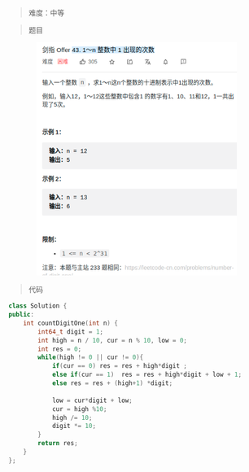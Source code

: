 > 难度：中等


> 题目
<div align="center" style="zoom:80%"><img src="./pic/43-1.png"></div>


> 代码

```cpp
class Solution {
public:
    int countDigitOne(int n) {
        int64_t digit = 1;
        int high = n / 10, cur = n % 10, low = 0;
        int res = 0;
        while(high != 0 || cur != 0){
            if(cur == 0) res = res + high*digit ;
            else if(cur == 1)  res = res + high*digit + low + 1;
            else res = res + (high+1) *digit;

            low = cur*digit + low;
            cur = high %10;
            high /= 10;
            digit *= 10;
        }
        return res;
    }
};
```